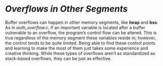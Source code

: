 # *__Overflows in Other Segments__*

Buffer overflows can happen in other memory segments, like __heap__ and __bss__. As in _auth_overflow.c_, if an important variable is located after a buffer vulnerable to an overflow, the program’s control flow can be altered. This is true regardless of the memory segment these variables reside in; however, the control tends to be quite limited. Being able to find these control points and learning to make the most of them just takes some experience and creative thinking. While these types of overflows aren’t as standardized as stack-based overflows, they can be just as effective.